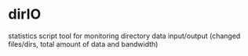 # dirIO
statistics script tool for monitoring directory data input/output (changed files/dirs, total amount of data and bandwidth) 
